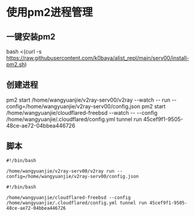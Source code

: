
# 使用pm2进程管理
## 一键安装pm2
bash <(curl -s https://raw.githubusercontent.com/k0baya/alist_repl/main/serv00/install-pm2.sh)

## 创建进程
pm2 start /home/wangyuanjie/v2ray-serv00/v2ray --watch -- run --config=/home/wangyuanjie/v2ray-serv00/config.json
pm2 start /home/wangyuanjie/cloudflared-freebsd --watch -- --config /home/wangyuanjie/.cloudflared/config.yml tunnel run 45cef9f1-9505-48ce-ae72-04bbea446726

## 脚本
```
#!/bin/bash

/home/wangyuanjie/v2ray-serv00/v2ray run --config=/home/wangyuanjie/v2ray-serv00/config.json
```

```
#!/bin/bash

/home/wangyuanjie/cloudflared-freebsd --config  /home/wangyuanjie/.cloudflared/config.yml tunnel run 45cef9f1-9505-48ce-ae72-04bbea446726
```
